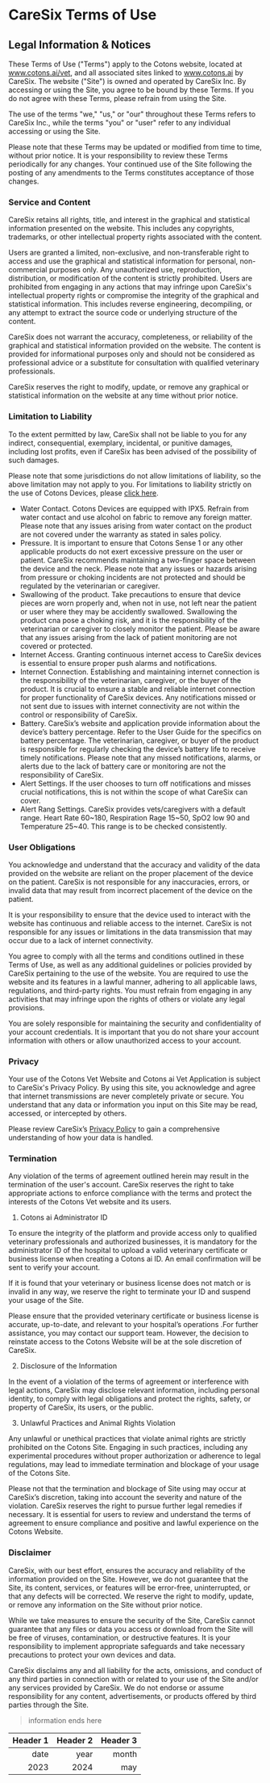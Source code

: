 # CareSix Terms of Use

## **Legal Information & Notices**

These Terms of Use ("Terms") apply to the Cotons website, located at www.cotons.ai/vet, and all associated sites linked to www.cotons.ai by CareSix. The website ("Site") is owned and operated by CareSix Inc. By accessing or using the Site, you agree to be bound by these Terms. If you do not agree with these Terms, please refrain from using the Site.
 
The use of the terms "we," "us," or "our" throughout these Terms refers to CareSix Inc., while the terms "you" or "user" refer to any individual accessing or using the Site.
 
Please note that these Terms may be updated or modified from time to time, without prior notice. It is your responsibility to review these Terms periodically for any changes. Your continued use of the Site following the posting of any amendments to the Terms constitutes acceptance of those changes.


### **Service and Content**

CareSix retains all rights, title, and interest in the graphical and statistical information presented on the website. This includes any copyrights, trademarks, or other intellectual property rights associated with the content.
 
Users are granted a limited, non-exclusive, and non-transferable right to access and use the graphical and statistical information for personal, non-commercial purposes only. Any unauthorized use, reproduction, distribution, or modification of the content is strictly prohibited. Users are prohibited from engaging in any actions that may infringe upon CareSix's intellectual property rights or compromise the integrity of the graphical and statistical information. This includes reverse engineering, decompiling, or any attempt to extract the source code or underlying structure of the content.
 
CareSix does not warrant the accuracy, completeness, or reliability of the graphical and statistical information provided on the website. The content is provided for informational purposes only and should not be considered as professional advice or a substitute for consultation with qualified veterinary professionals.
 
CareSix reserves the right to modify, update, or remove any graphical or statistical information on the website at any time without prior notice.



### **Limitation to Liability**

To the extent permitted by law, CareSix shall not be liable to you for any indirect, consequential, exemplary, incidental, or punitive damages, including lost profits, even if CareSix has been advised of the possibility of such damages.


Please note that some jurisdictions do not allow limitations of liability, so the above limitation may not apply to you.
For limitations to liability strictly on the use of Cotons Devices, please [click here](http://www.naver.com).

* Water Contact. Cotons Devices are equipped with IPX5. Refrain from water contact and use alcohol on fabric to remove any foreign matter. Please note that any issues arising from water contact on the product are not covered under the warranty as stated in sales policy. 
* Pressure. It is important to ensure that Cotons Sense 1 or any other applicable products do not exert excessive pressure on the user or patient. CareSix recommends maintaining a two-finger space between the device and the neck. Please note that any issues or hazards arising from pressure or choking incidents are not protected and should be regulated by the veterinarian or caregiver. 
* Swallowing of the product. Take precautions to ensure that device pieces are worn properly and, when not in use, not left near the patient or user where they may be accidently swallowed. Swallowing the product cna pose a choking risk, and it is the responsibility of the veterinarian or caregiver to closely monitor the patient. Please be aware that any issues arising from the lack of patient monitoring are not covered or protected. 
* Internet Access. Granting continuous internet access to CareSix devices is essential to ensure proper push alarms and notifications.
* Internet Connection. Establishing and maintaining internet connection is the responsibility of  the veterinarian, caregiver, or the buyer of the product. It is crucial to ensure a stable and reliable internet connection for proper functionality of CareSix devices. Any notifications missed or not sent due to issues with internet connectivity are not within the control or responsibility of CareSix. 
* Battery. CareSix’s website and application provide information about the device’s battery percentage. Refer to the User Guide for the specifics on battery percentage. The veterinarian, caregiver, or buyer of the product is responsible for regularly checking the device’s battery life to receive timely notifications. Please note that any missed notifications, alarms, or alerts due to the lack of battery care or monitoring are not the responsibility of CareSix. 
* Alert Settings. If the user chooses to turn off notifications and misses crucial notifications, this is not within the scope of what CareSix can cover.
* Alert Rang Settings. CareSix provides vets/caregivers with a default range. Heart Rate 60~180, Respiration Rage 15~50, SpO2 low 90 and Temperature 25~40. This range is to be checked consistently.
 

 ### User Obligations

 You acknowledge and understand that the accuracy and validity of the data provided on the website are reliant on the proper placement of the device on the patient. CareSix is not responsible for any inaccuracies, errors, or invalid data that may result from incorrect placement of the device on the patient.
 
It is your responsibility to ensure that the device used to interact with the website has continuous and reliable access to the internet. CareSix is not responsible for any issues or limitations in the data transmission that may occur due to a lack of internet connectivity.
 
You agree to comply with all the terms and conditions outlined in these Terms of Use, as well as any additional guidelines or policies provided by CareSix pertaining to the use of the website. You are required to use the website and its features in a lawful manner, adhering to all applicable laws, regulations, and third-party rights. You must refrain from engaging in any activities that may infringe upon the rights of others or violate any legal provisions.
 
You are solely responsible for maintaining the security and confidentiality of your account credentials. It is important that you do not share your account information with others or allow unauthorized access to your account.


### Privacy
Your use of the Cotons Vet Website and Cotons ai Vet Application is subject to CareSix's Privacy Policy. By using this site, you acknowledge and agree that internet transmissions are never completely private or secure. You understand that any data or information you input on this Site may be read, accessed, or intercepted by others.
 
Please review CareSix’s [Privacy Policy](https://www.daum.net) to gain a comprehensive understanding of how your data is handled.


### Termination
Any violation of the terms of agreement outlined herein may result in the termination of the user's account. CareSix reserves the right to take appropriate actions to enforce compliance with the terms and protect the interests of the Cotons Vet website and its users.

1. Cotons ai Administrator ID

To ensure the integrity of the platform and provide access only to qualified veterinary professionals and authorized businesses, it is mandatory for the administrator ID of the hospital to upload a valid veterinary certificate or business license when creating a Cotons ai ID. An email confirmation will be sent to verify your account.
 
If it is found that your veterinary or business license does not match or is invalid in any way, we reserve the right to terminate your ID and suspend your usage of the Site.

Please ensure that the provided veterinary certificate or business license is accurate, up-to-date, and relevant to your hospital’s operations .For further assistance, you may contact our support team. However, the decision to reinstate access to the Cotons Website will be at the sole discretion of CareSix.

2. Disclosure of the Information

In the event of a violation of the terms of agreement or interference with legal actions, CareSix may disclose relevant information, including personal identity, to comply with legal obligations and protect the rights, safety, or property of CareSix, its users, or the public.

3. Unlawful Practices and Animal Rights Violation

Any unlawful or unethical practices that violate animal rights are strictly prohibited on the Cotons Site. Engaging in such practices, including any experimental procedures without proper authorization or adherence to legal regulations, may lead to immediate termination and blockage of your usage of the Cotons Site.

Please not that the termination and blockage of Site using may occur at CareSix’s discretion, taking into account the severity and nature of the violation. CareSix reserves the right to pursue further legal remedies if necessary. It is essential for users to review and understand the terms of agreement to ensure compliance and positive and lawful experience on the Cotons Website.


### Disclaimer

CareSix, with our best effort, ensures the accuracy and reliability of the information provided on the Site. However, we do not guarantee that the Site, its content, services, or features will be error-free, uninterrupted, or that any defects will be corrected. We reserve the right to modify, update, or remove any information on the Site without prior notice.
 
While we take measures to ensure the security of the Site, CareSix cannot guarantee that any files or data you access or download from the Site will be free of viruses, contamination, or destructive features. It is your responsibility to implement appropriate safeguards and take necessary precautions to protect your own devices and data.
 
CareSix disclaims any and all liability for the acts, omissions, and conduct of any third parties in connection with or related to your use of the Site and/or any services provided by CareSix. We do not endorse or assume responsibility for any content, advertisements, or products offered by third parties through the Site.


> information ends here

| Header 1 | Header 2 | Header 3|
|--------:|--------:|-------:|
|date       | year | month |
|2023 | 2024 | may |
